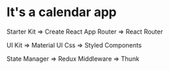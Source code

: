 # It's a calendar app

Starter Kit => Create React App
Router => React Router

UI Kit => Material UI
Css => Styled Components

State Manager => Redux
Middleware => Thunk
